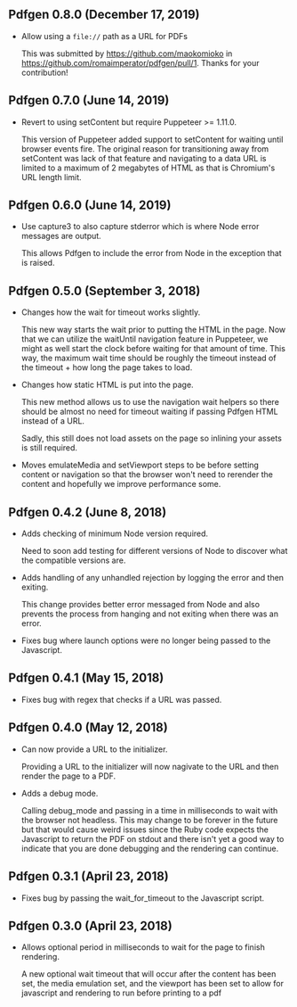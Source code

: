 ## Pdfgen 0.8.0 (December 17, 2019)

* Allow using a `file://` path as a URL for PDFs

  This was submitted by https://github.com/maokomioko in
  https://github.com/romaimperator/pdfgen/pull/1. Thanks for your contribution!

## Pdfgen 0.7.0 (June 14, 2019)

* Revert to using setContent but require Puppeteer >= 1.11.0.

  This version of Puppeteer added support to setContent for waiting until browser
  events fire. The original reason for transitioning away from setContent was lack
  of that feature and navigating to a data URL is limited to a maximum of 2 megabytes
  of HTML as that is Chromium's URL length limit.

## Pdfgen 0.6.0 (June 14, 2019)

* Use capture3 to also capture stderror which is where Node error messages are output.

  This allows Pdfgen to include the error from Node in the exception that is raised.

## Pdfgen 0.5.0 (September 3, 2018)

* Changes how the wait for timeout works slightly.

  This new way starts the wait prior to putting the HTML in the page. Now that we can
  utilize the waitUntil navigation feature in Puppeteer, we might as well start the
  clock before waiting for that amount of time. This way, the maximum wait time should
  be roughly the timeout instead of the timeout + how long the page takes to load.

* Changes how static HTML is put into the page.

  This new method allows us to use the navigation wait helpers so there should be
  almost no need for timeout waiting if passing Pdfgen HTML instead of a URL.

  Sadly, this still does not load assets on the page so inlining your assets is still
  required.

* Moves emulateMedia and setViewport steps to be before setting content or navigation
  so that the browser won't need to rerender the content and hopefully we improve
  performance some.

## Pdfgen 0.4.2 (June 8, 2018)

* Adds checking of minimum Node version required.

  Need to soon add testing for different versions of Node to discover what the
  compatible versions are.

* Adds handling of any unhandled rejection by logging the error and then exiting.

  This change provides better error messaged from Node and also prevents the process
  from hanging and not exiting when there was an error.

* Fixes bug where launch options were no longer being passed to the Javascript.

## Pdfgen 0.4.1 (May 15, 2018)

* Fixes bug with regex that checks if a URL was passed.

## Pdfgen 0.4.0 (May 12, 2018)

* Can now provide a URL to the initializer.

  Providing a URL to the initializer will now nagivate to the URL and then render the
  page to a PDF.

* Adds a debug mode.

  Calling debug_mode and passing in a time in milliseconds to wait with the browser
  not headless. This may change to be forever in the future but that would cause weird
  issues since the Ruby code expects the Javascript to return the PDF on stdout and
  there isn't yet a good way to indicate that you are done debugging and the rendering
  can continue.

## Pdfgen 0.3.1 (April 23, 2018)

* Fixes bug by passing the wait_for_timeout to the Javascript script.

## Pdfgen 0.3.0 (April 23, 2018)

* Allows optional period in milliseconds to wait for the page to finish rendering.

  A new optional wait timeout that will occur after the content has been set,
  the media emulation set, and the viewport has been set to allow for javascript
  and rendering to run before printing to a pdf

